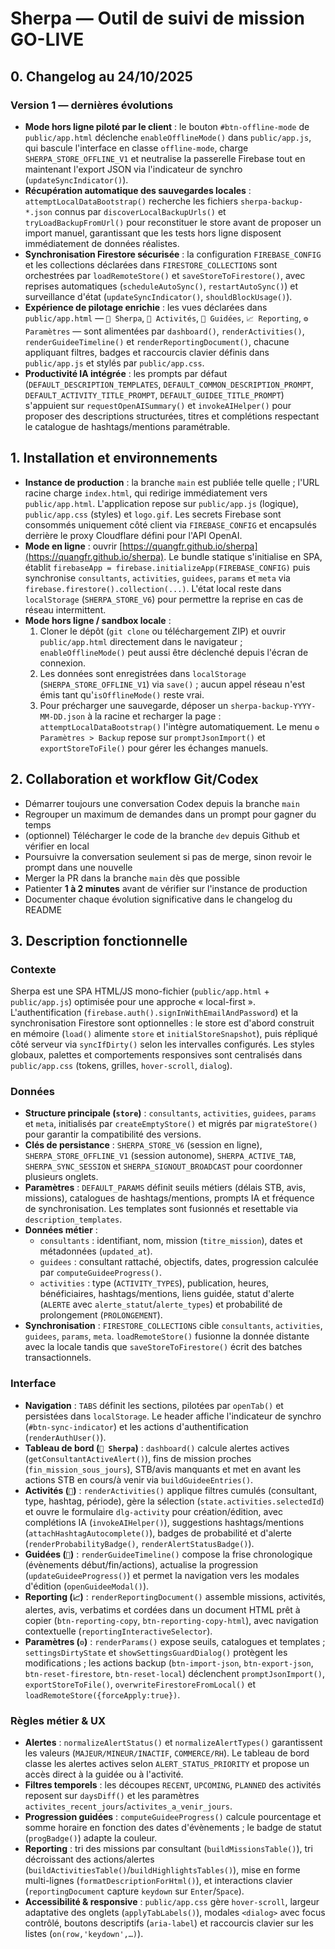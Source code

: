# Sherpa — Outil de suivi de mission GO-LIVE

## 0. Changelog au 24/10/2025

### Version 1 — dernières évolutions
- **Mode hors ligne piloté par le client** : le bouton `#btn-offline-mode` de `public/app.html` déclenche `enableOfflineMode()` dans `public/app.js`, qui bascule l'interface en classe `offline-mode`, charge `SHERPA_STORE_OFFLINE_V1` et neutralise la passerelle Firebase tout en maintenant l'export JSON via l'indicateur de synchro (`updateSyncIndicator()`).
- **Récupération automatique des sauvegardes locales** : `attemptLocalDataBootstrap()` recherche les fichiers `sherpa-backup-*.json` connus par `discoverLocalBackupUrls()` et `tryLoadBackupFromUrl()` pour reconstituer le store avant de proposer un import manuel, garantissant que les tests hors ligne disposent immédiatement de données réalistes.
- **Synchronisation Firestore sécurisée** : la configuration `FIREBASE_CONFIG` et les collections déclarées dans `FIRESTORE_COLLECTIONS` sont orchestrées par `loadRemoteStore()` et `saveStoreToFirestore()`, avec reprises automatiques (`scheduleAutoSync()`, `restartAutoSync()`) et surveillance d'état (`updateSyncIndicator()`, `shouldBlockUsage()`).
- **Expérience de pilotage enrichie** : les vues déclarées dans `public/app.html` — `👥 Sherpa`, `📌 Activités`, `🧭 Guidées`, `📈 Reporting`, `⚙️ Paramètres` — sont alimentées par `dashboard()`, `renderActivities()`, `renderGuideeTimeline()` et `renderReportingDocument()`, chacune appliquant filtres, badges et raccourcis clavier définis dans `public/app.js` et stylés par `public/app.css`.
- **Productivité IA intégrée** : les prompts par défaut (`DEFAULT_DESCRIPTION_TEMPLATES`, `DEFAULT_COMMON_DESCRIPTION_PROMPT`, `DEFAULT_ACTIVITY_TITLE_PROMPT`, `DEFAULT_GUIDEE_TITLE_PROMPT`) s'appuient sur `requestOpenAISummary()` et `invokeAIHelper()` pour proposer des descriptions structurées, titres et complétions respectant le catalogue de hashtags/mentions paramétrable.

## 1. Installation et environnements
- **Instance de production** : la branche `main` est publiée telle quelle ; l'URL racine charge `index.html`, qui redirige immédiatement vers `public/app.html`. L'application repose sur `public/app.js` (logique), `public/app.css` (styles) et `logo.gif`. Les secrets Firebase sont consommés uniquement côté client via `FIREBASE_CONFIG` et encapsulés derrière le proxy Cloudflare défini pour l'API OpenAI.
- **Mode en ligne** : ouvrir [https://quangfr.github.io/sherpa](https://quangfr.github.io/sherpa). Le bundle statique s'initialise en SPA, établit `firebaseApp = firebase.initializeApp(FIREBASE_CONFIG)` puis synchronise `consultants`, `activities`, `guidees`, `params` et `meta` via `firebase.firestore().collection(...)`. L'état local reste dans `localStorage` (`SHERPA_STORE_V6`) pour permettre la reprise en cas de réseau intermittent.
- **Mode hors ligne / sandbox locale** :
  1. Cloner le dépôt (`git clone` ou téléchargement ZIP) et ouvrir `public/app.html` directement dans le navigateur ; `enableOfflineMode()` peut aussi être déclenché depuis l'écran de connexion.
  2. Les données sont enregistrées dans `localStorage` (`SHERPA_STORE_OFFLINE_V1`) via `save()` ; aucun appel réseau n'est émis tant qu'`isOfflineMode()` reste vrai.
  3. Pour précharger une sauvegarde, déposer un `sherpa-backup-YYYY-MM-DD.json` à la racine et recharger la page : `attemptLocalDataBootstrap()` l'intègre automatiquement. Le menu `⚙️ Paramètres > Backup` repose sur `promptJsonImport()` et `exportStoreToFile()` pour gérer les échanges manuels.

## 2. Collaboration et workflow Git/Codex
- Démarrer toujours une conversation Codex depuis la branche `main`
- Regrouper un maximum de demandes dans un prompt pour gagner du temps
- (optionnel) Télécharger le code de la branche `dev` depuis Github et vérifier en local
- Poursuivre la conversation seulement si pas de merge, sinon revoir le prompt dans une nouvelle
- Merger la PR dans la branche `main` dès que possible
- Patienter **1 à 2 minutes** avant de vérifier sur l'instance de production
- Documenter chaque évolution significative dans le changelog du README

## 3. Description fonctionnelle
### Contexte
Sherpa est une SPA HTML/JS mono-fichier (`public/app.html` + `public/app.js`) optimisée pour une approche « local-first ». L'authentification (`firebase.auth().signInWithEmailAndPassword`) et la synchronisation Firestore sont optionnelles : le store est d'abord construit en mémoire (`load()` alimente `store` et `initialStoreSnapshot`), puis répliqué côté serveur via `syncIfDirty()` selon les intervalles configurés. Les styles globaux, palettes et comportements responsives sont centralisés dans `public/app.css` (tokens, grilles, `hover-scroll`, `dialog`).

### Données
- **Structure principale (`store`)** : `consultants`, `activities`, `guidees`, `params` et `meta`, initialisés par `createEmptyStore()` et migrés par `migrateStore()` pour garantir la compatibilité des versions.
- **Clés de persistance** : `SHERPA_STORE_V6` (session en ligne), `SHERPA_STORE_OFFLINE_V1` (session autonome), `SHERPA_ACTIVE_TAB`, `SHERPA_SYNC_SESSION` et `SHERPA_SIGNOUT_BROADCAST` pour coordonner plusieurs onglets.
- **Paramètres** : `DEFAULT_PARAMS` définit seuils métiers (délais STB, avis, missions), catalogues de hashtags/mentions, prompts IA et fréquence de synchronisation. Les templates sont fusionnés et resettable via `description_templates`.
- **Données métier** :
  - `consultants` : identifiant, nom, mission (`titre_mission`), dates et métadonnées (`updated_at`).
  - `guidees` : consultant rattaché, objectifs, dates, progression calculée par `computeGuideeProgress()`.
  - `activities` : type (`ACTIVITY_TYPES`), publication, heures, bénéficiaires, hashtags/mentions, liens guidée, statut d'alerte (`ALERTE` avec `alerte_statut`/`alerte_types`) et probabilité de prolongement (`PROLONGEMENT`).
- **Synchronisation** : `FIRESTORE_COLLECTIONS` cible `consultants`, `activities`, `guidees`, `params`, `meta`. `loadRemoteStore()` fusionne la donnée distante avec la locale tandis que `saveStoreToFirestore()` écrit des batches transactionnels.

### Interface
- **Navigation** : `TABS` définit les sections, pilotées par `openTab()` et persistées dans `localStorage`. Le header affiche l'indicateur de synchro (`#btn-sync-indicator`) et les actions d'authentification (`renderAuthUser()`).
- **Tableau de bord (`👥 Sherpa`)** : `dashboard()` calcule alertes actives (`getConsultantActiveAlert()`), fins de mission proches (`fin_mission_sous_jours`), STB/avis manquants et met en avant les actions STB en cours/à venir via `buildGuideeEntries()`.
- **Activités (`📌`)** : `renderActivities()` applique filtres cumulés (consultant, type, hashtag, période), gère la sélection (`state.activities.selectedId`) et ouvre le formulaire `dlg-activity` pour création/édition, avec complétions IA (`invokeAIHelper()`), suggestions hashtags/mentions (`attachHashtagAutocomplete()`), badges de probabilité et d'alerte (`renderProbabilityBadge()`, `renderAlertStatusBadge()`).
- **Guidées (`🧭`)** : `renderGuideeTimeline()` compose la frise chronologique (évènements début/fin/actions), actualise la progression (`updateGuideeProgress()`) et permet la navigation vers les modales d'édition (`openGuideeModal()`).
- **Reporting (`📈`)** : `renderReportingDocument()` assemble missions, activités, alertes, avis, verbatims et cordées dans un document HTML prêt à copier (`btn-reporting-copy`, `btn-reporting-copy-html`), avec navigation contextuelle (`reportingInteractiveSelector`).
- **Paramètres (`⚙️`)** : `renderParams()` expose seuils, catalogues et templates ; `settingsDirtyState` et `showSettingsGuardDialog()` protègent les modifications ; les actions backup (`btn-import-json`, `btn-export-json`, `btn-reset-firestore`, `btn-reset-local`) déclenchent `promptJsonImport()`, `exportStoreToFile()`, `overwriteFirestoreFromLocal()` et `loadRemoteStore({forceApply:true})`.

### Règles métier & UX
- **Alertes** : `normalizeAlertStatus()` et `normalizeAlertTypes()` garantissent les valeurs (`MAJEUR/MINEUR/INACTIF`, `COMMERCE/RH`). Le tableau de bord classe les alertes actives selon `ALERT_STATUS_PRIORITY` et propose un accès direct à la guidée ou à l'activité.
- **Filtres temporels** : les découpes `RECENT`, `UPCOMING`, `PLANNED` des activités reposent sur `daysDiff()` et les paramètres `activites_recent_jours`/`activites_a_venir_jours`.
- **Progression guidées** : `computeGuideeProgress()` calcule pourcentage et somme horaire en fonction des dates d'évènements ; le badge de statut (`progBadge()`) adapte la couleur.
- **Reporting** : tri des missions par consultant (`buildMissionsTable()`), tri décroissant des actions/alertes (`buildActivitiesTable()`/`buildHighlightsTables()`), mise en forme multi-lignes (`formatDescriptionForHtml()`), et interactions clavier (`reportingDocument` capture `keydown` sur `Enter`/`Space`).
- **Accessibilité & responsive** : `public/app.css` gère `hover-scroll`, largeur adaptative des onglets (`applyTabLabels()`), modales `<dialog>` avec focus contrôlé, boutons descriptifs (`aria-label`) et raccourcis clavier sur les listes (`on(row,'keydown',…)`).
